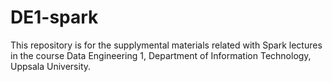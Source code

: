 # DE1-spark

This repository is for the supplymental materials related with Spark lectures in the course Data Engineering 1, Department of Information Technology, Uppsala University.
